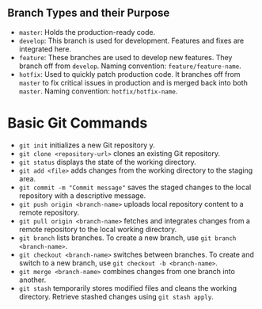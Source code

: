 
## Branch Types and their Purpose

- `master`:  Holds the production-ready code.
- `develop`: This branch is used for development. Features and fixes are integrated here.
- `feature`: These branches are used to develop new features. They branch off from `develop`. Naming convention: `feature/feature-name`.
- `hotfix`: Used to quickly patch production code. It branches off from `master` to fix critical issues in production and is merged back into both `master`. Naming convention: `hotfix/hotfix-name`.

# Basic Git Commands

- `git init` initializes a new Git repository y.
- `git clone <repository-url>` clones an existing Git repository.
- `git status` displays the state of the working directory.
- `git add <file>` adds changes from the working directory to the staging area.
- `git commit -m "Commit message"` saves the staged changes to the local repository with a descriptive message.
- `git push origin <branch-name>` uploads local repository content to a remote repository.
- `git pull origin <branch-name>` fetches and integrates changes from a remote repository to the local working directory.
- `git branch` lists branches. To create a new branch, use `git branch <branch-name>`.
- `git checkout <branch-name>` switches between branches. To create and switch to a new branch, use `git checkout -b <branch-name>`.
- `git merge <branch-name>` combines changes from one branch into another.
- `git stash` temporarily stores modified files and cleans the working directory. Retrieve stashed changes using `git stash apply`.
